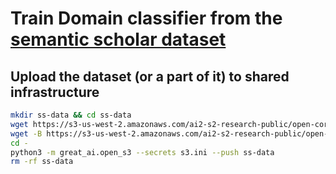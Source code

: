 # Train Domain classifier from the [semantic scholar dataset](https://api.semanticscholar.org/corpus)

## Upload the dataset (or a part of it) to shared infrastructure

```sh
mkdir ss-data && cd ss-data
wget https://s3-us-west-2.amazonaws.com/ai2-s2-research-public/open-corpus/2022-02-01/manifest.txt
wget -B https://s3-us-west-2.amazonaws.com/ai2-s2-research-public/open-corpus/2022-02-01/ -i manifest.txt
cd -
python3 -m great_ai.open_s3 --secrets s3.ini --push ss-data
rm -rf ss-data
```
